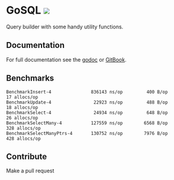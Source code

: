 # GoSQL ![](https://github.com/twharmon/gosql/workflows/Test/badge.svg)
Query builder with some handy utility functions.

## Documentation
For full documentation see the [godoc](https://godoc.org/github.com/twharmon/gosql) or [GitBook](https://twharmon.gitbook.io/gosql/).

## Benchmarks
```
BenchmarkInsert-4        	    836143 ns/op	     400 B/op	      17 allocs/op
BenchmarkUpdate-4        	     22923 ns/op	     488 B/op	      18 allocs/op
BenchmarkSelect-4        	     24934 ns/op	     648 B/op	      26 allocs/op
BenchmarkSelectMany-4    	    127559 ns/op	    6568 B/op	     328 allocs/op
BenchmarkSelectManyPtrs-4	    130752 ns/op	    7976 B/op	     428 allocs/op
```

## Contribute
Make a pull request

